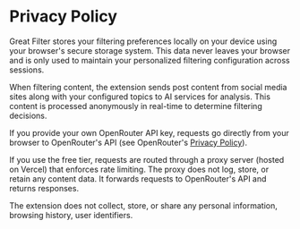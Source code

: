 # Privacy Policy

Great Filter stores your filtering preferences locally on your device using your browser's secure storage system. This data never leaves your browser and is only used to maintain your personalized filtering configuration across sessions.

When filtering content, the extension sends post content from social media sites along with your configured topics to AI services for analysis. This content is processed anonymously in real-time to determine filtering decisions.

If you provide your own OpenRouter API key, requests go directly from your browser to OpenRouter's API (see OpenRouter's [Privacy Policy](https://openrouter.ai/privacy)).

If you use the free tier, requests are routed through a proxy server (hosted on Vercel) that enforces rate limiting. The proxy does not log, store, or retain any content data. It forwards requests to OpenRouter's API and returns responses.

The extension does not collect, store, or share any personal information, browsing history, user identifiers.
